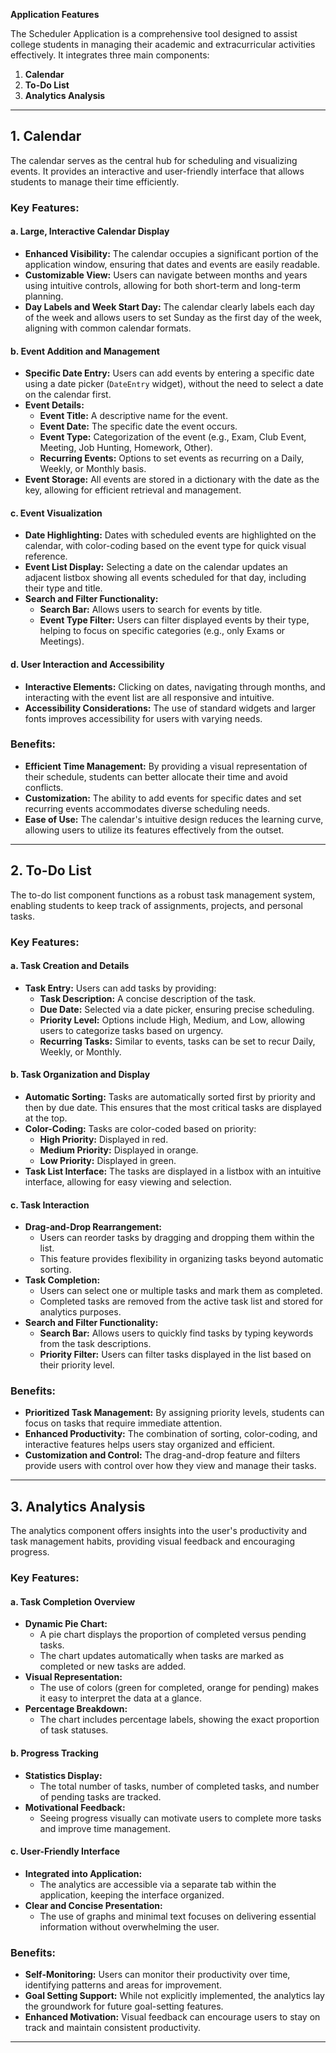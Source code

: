 **Application Features**

The Scheduler Application is a comprehensive tool designed to assist college students in managing their academic and extracurricular activities effectively. It integrates three main components:

1. **Calendar**
2. **To-Do List**
3. **Analytics Analysis**


---

## **1. Calendar**

The calendar serves as the central hub for scheduling and visualizing events. It provides an interactive and user-friendly interface that allows students to manage their time efficiently.

### **Key Features:**

#### **a. Large, Interactive Calendar Display**

- **Enhanced Visibility:** The calendar occupies a significant portion of the application window, ensuring that dates and events are easily readable.
- **Customizable View:** Users can navigate between months and years using intuitive controls, allowing for both short-term and long-term planning.
- **Day Labels and Week Start Day:** The calendar clearly labels each day of the week and allows users to set Sunday as the first day of the week, aligning with common calendar formats.

#### **b. Event Addition and Management**

- **Specific Date Entry:** Users can add events by entering a specific date using a date picker (`DateEntry` widget), without the need to select a date on the calendar first.
- **Event Details:**
  - **Event Title:** A descriptive name for the event.
  - **Event Date:** The specific date the event occurs.
  - **Event Type:** Categorization of the event (e.g., Exam, Club Event, Meeting, Job Hunting, Homework, Other).
  - **Recurring Events:** Options to set events as recurring on a Daily, Weekly, or Monthly basis.
- **Event Storage:** All events are stored in a dictionary with the date as the key, allowing for efficient retrieval and management.

#### **c. Event Visualization**

- **Date Highlighting:** Dates with scheduled events are highlighted on the calendar, with color-coding based on the event type for quick visual reference.
- **Event List Display:** Selecting a date on the calendar updates an adjacent listbox showing all events scheduled for that day, including their type and title.
- **Search and Filter Functionality:**
  - **Search Bar:** Allows users to search for events by title.
  - **Event Type Filter:** Users can filter displayed events by their type, helping to focus on specific categories (e.g., only Exams or Meetings).

#### **d. User Interaction and Accessibility**

- **Interactive Elements:** Clicking on dates, navigating through months, and interacting with the event list are all responsive and intuitive.
- **Accessibility Considerations:** The use of standard widgets and larger fonts improves accessibility for users with varying needs.

### **Benefits:**

- **Efficient Time Management:** By providing a visual representation of their schedule, students can better allocate their time and avoid conflicts.
- **Customization:** The ability to add events for specific dates and set recurring events accommodates diverse scheduling needs.
- **Ease of Use:** The calendar's intuitive design reduces the learning curve, allowing users to utilize its features effectively from the outset.

---

## **2. To-Do List**

The to-do list component functions as a robust task management system, enabling students to keep track of assignments, projects, and personal tasks.

### **Key Features:**

#### **a. Task Creation and Details**

- **Task Entry:** Users can add tasks by providing:
  - **Task Description:** A concise description of the task.
  - **Due Date:** Selected via a date picker, ensuring precise scheduling.
  - **Priority Level:** Options include High, Medium, and Low, allowing users to categorize tasks based on urgency.
  - **Recurring Tasks:** Similar to events, tasks can be set to recur Daily, Weekly, or Monthly.

#### **b. Task Organization and Display**

- **Automatic Sorting:** Tasks are automatically sorted first by priority and then by due date. This ensures that the most critical tasks are displayed at the top.
- **Color-Coding:** Tasks are color-coded based on priority:
  - **High Priority:** Displayed in red.
  - **Medium Priority:** Displayed in orange.
  - **Low Priority:** Displayed in green.
- **Task List Interface:** The tasks are displayed in a listbox with an intuitive interface, allowing for easy viewing and selection.

#### **c. Task Interaction**

- **Drag-and-Drop Rearrangement:**
  - Users can reorder tasks by dragging and dropping them within the list.
  - This feature provides flexibility in organizing tasks beyond automatic sorting.
- **Task Completion:**
  - Users can select one or multiple tasks and mark them as completed.
  - Completed tasks are removed from the active task list and stored for analytics purposes.
- **Search and Filter Functionality:**
  - **Search Bar:** Allows users to quickly find tasks by typing keywords from the task descriptions.
  - **Priority Filter:** Users can filter tasks displayed in the list based on their priority level.

### **Benefits:**

- **Prioritized Task Management:** By assigning priority levels, students can focus on tasks that require immediate attention.
- **Enhanced Productivity:** The combination of sorting, color-coding, and interactive features helps users stay organized and efficient.
- **Customization and Control:** The drag-and-drop feature and filters provide users with control over how they view and manage their tasks.

---

## **3. Analytics Analysis**

The analytics component offers insights into the user's productivity and task management habits, providing visual feedback and encouraging progress.

### **Key Features:**

#### **a. Task Completion Overview**

- **Dynamic Pie Chart:**
  - A pie chart displays the proportion of completed versus pending tasks.
  - The chart updates automatically when tasks are marked as completed or new tasks are added.
- **Visual Representation:**
  - The use of colors (green for completed, orange for pending) makes it easy to interpret the data at a glance.
- **Percentage Breakdown:**
  - The chart includes percentage labels, showing the exact proportion of task statuses.

#### **b. Progress Tracking**

- **Statistics Display:**
  - The total number of tasks, number of completed tasks, and number of pending tasks are tracked.
- **Motivational Feedback:**
  - Seeing progress visually can motivate users to complete more tasks and improve time management.

#### **c. User-Friendly Interface**

- **Integrated into Application:**
  - The analytics are accessible via a separate tab within the application, keeping the interface organized.
- **Clear and Concise Presentation:**
  - The use of graphs and minimal text focuses on delivering essential information without overwhelming the user.

### **Benefits:**

- **Self-Monitoring:** Users can monitor their productivity over time, identifying patterns and areas for improvement.
- **Goal Setting Support:** While not explicitly implemented, the analytics lay the groundwork for future goal-setting features.
- **Enhanced Motivation:** Visual feedback can encourage users to stay on track and maintain consistent productivity.

---